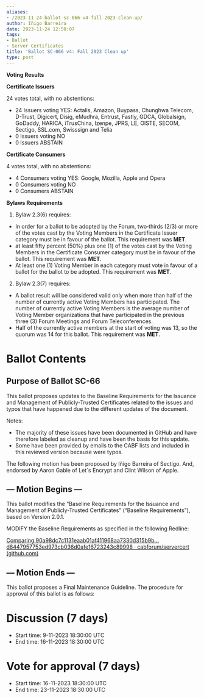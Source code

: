 ```yaml
---
aliases:
- /2023-11-24-ballot-sc-066-v4-fall-2023-clean-up/
author: Iñigo Barreira
date: 2023-11-24 12:50:07
tags:
- Ballot
- Server Certificates
title: 'Ballot SC-066 v4: Fall 2023 Clean up'
type: post
---
```


**Voting Results**

**Certificate Issuers**

24 votes total, with no abstentions:

- 24 Issuers voting YES: Actalis, Amazon, Buypass, Chunghwa Telecom, D-Trust, Digicert, Disig, eMudhra, Entrust, Fastly, GDCA, Globalsign, GoDaddy, HARICA, iTrusChina, Izenpe, JPRS, LE, OISTE, SECOM, Sectigo, SSL.com, Swisssign and Telia
- 0 Issuers voting NO
- 0 Issuers ABSTAIN

**Certificate Consumers**

4 votes total, with no abstentions:

- 4 Consumers voting YES: Google, Mozilla, Apple and Opera
- 0 Consumers voting NO
- 0 Consumers ABSTAIN

**Bylaws Requirements**

1. Bylaw 2.3(6) requires:

- In order for a ballot to be adopted by the Forum, two‐thirds (2/3) or more of the votes cast by the Voting Members in the Certificate Issuer category must be in favour of the ballot. This requirement was **MET**.
- at least fifty percent (50%) plus one (1) of the votes cast by the Voting Members in the Certificate Consumer category must be in favour of the ballot. This requirement was **MET**.
- At least one (1) Voting Member in each category must vote in favour of a ballot for the ballot to be adopted. This requirement was **MET**.

2. Bylaw 2.3(7) requires:

- A ballot result will be considered valid only when more than half of the number of currently active Voting Members has participated. The number of currently active Voting Members is the average number of Voting Member organizations that have participated in the previous three (3) Forum Meetings and Forum Teleconferences.
- Half of the currently active members at the start of voting was 13, so the quorum was 14 for this ballot. This requirement was **MET**.

# Ballot Contents

## Purpose of Ballot SC-66

This ballot proposes updates to the Baseline Requirements for the Issuance and Management of Publicly-Trusted Certificates related to the issues and typos that have happened due to the different updates of the document.

Notes:

- The majority of these issues have been documented in GitHub and have therefore labeled as cleanup and have been the basis for this update.
- Some have been provided by emails to the CABF lists and included in this reviewed version because were typos.

The following motion has been proposed by Iñigo Barreira of Sectigo. And, endorsed by Aaron Gable of Let´s Encrypt and Clint Wilson of Apple.

## — Motion Begins —

This ballot modifies the “Baseline Requirements for the Issuance and Management of Publicly-Trusted Certificates” (“Baseline Requirements”), based on Version 2.0.1.

MODIFY the Baseline Requirements as specified in the following Redline:

[Comparing 90a98dc7c1131eaab01af411968aa7330d315b9b…d8447957753ed973cb036d0afe16723243c89998 · cabforum/servercert (github.com)][1]

## — Motion Ends —

This ballot proposes a Final Maintenance Guideline. The procedure for approval of this ballot is as follows:

# Discussion (7 days)

- Start time: 9-11-2023 18:30:00 UTC
- End time: 16-11-2023 18:30:00 UTC

# Vote for approval (7 days)

- Start time: 16-11-2023 18:30:00 UTC
- End time: 23-11-2023 18:30:00 UTC

[1]: https://github.com/cabforum/servercert/compare/90a98dc7c1131eaab01af411968aa7330d315b9b...d8447957753ed973cb036d0afe16723243c89998